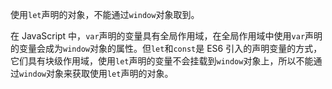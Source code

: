 使用`let`声明的对象，不能通过`window`对象取到。

在 JavaScript 中，`var`声明的变量具有全局作用域，在全局作用域中使用`var`声明的变量会成为`window`对象的属性。但`let`和`const`是 ES6 引入的声明变量的方式，它们具有块级作用域，使用`let`声明的变量不会挂载到`window`对象上，所以不能通过`window`对象来获取使用`let`声明的对象。 